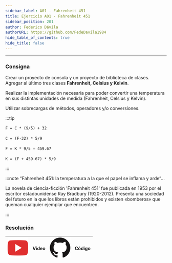 ```yaml
---
sidebar_label: A01 - Fahrenheit 451
title: Ejercicio A01 - Fahrenheit 451
sidebar_position: 201
author: Federico Dávila
authorURL: https://github.com/FedeDavila1984
hide_table_of_contents: true
hide_title: false
---
```

---
### Consigna
Crear un proyecto de consola y un proyecto de biblioteca de clases. Agregar al último tres clases **Fahrenheit, Celsius y Kelvin**.

Realizar la implementación necesaria para poder convertir una temperatura en sus distintas unidades de medida (Fahrenheit, Celsius y Kelvin).

Utilizar sobrecargas de métodos, operadores y/o conversiones. 
    
:::tip

    F = C * (9/5) + 32

    C = (F-32) * 5/9

    F = K * 9/5 – 459.67

    K = (F + 459.67) * 5/9

:::

:::note “Fahrenheit 451: la temperatura a la que el papel se inflama y arde”...

La novela de ciencia-ficción 'Fahrenheit 451' fue publicada en 1953 por el escritor estadounidense Ray Bradbury (1920-2012). Presenta una sociedad del futuro en la que los libros están prohibidos y existen «bomberos» que queman cualquier ejemplar que encuentren.

:::

### Resolución
| ![img](/base/youtube.svg) | Video | ![img](/base/github.svg) | Código |
| :-------------------------------------: | :---: | :------------------------------------: | :----: |
